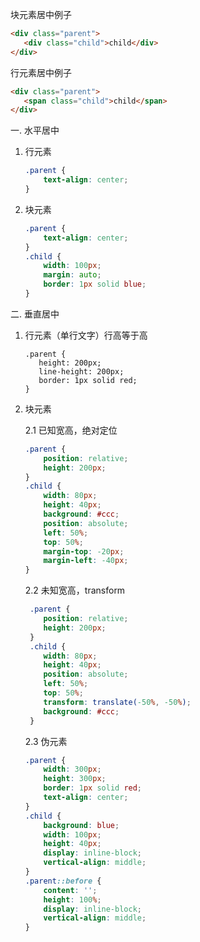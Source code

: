 块元素居中例子

```html
<div class="parent">
   <div class="child">child</div>
</div>
```

行元素居中例子

```html
<div class="parent">
   <span class="child">child</span>
</div>
```

一. 水平居中

1. 行元素

    ```css
    .parent {
        text-align: center;
    }
    ```

2. 块元素

   ```css
   .parent {
       text-align: center; 
   }
   .child {
       width: 100px;
       margin: auto; 
       border: 1px solid blue;
   }
   ```

   

二. 垂直居中

 1. 行元素（单行文字）行高等于高

    ``` 
    .parent {
       height: 200px;
       line-height: 200px;
       border: 1px solid red;
    }
    ```

 2. 块元素

    2.1 已知宽高，绝对定位

    ``` css
    .parent {
        position: relative;
        height: 200px;
    }
    .child {
        width: 80px;
        height: 40px;
        background: #ccc;
        position: absolute;
        left: 50%;
        top: 50%;
        margin-top: -20px;
        margin-left: -40px;
    }
    ```
    
    
    
    2.2 未知宽高，transform
    
    ```css
     .parent {
     	position: relative;
        height: 200px;
     }
     .child {
        width: 80px;
        height: 40px;
        position: absolute;
        left: 50%;
        top: 50%;
        transform: translate(-50%, -50%);
        background: #ccc;
     }
    ```
    
    2.3 伪元素
    
    ```css
    .parent {
        width: 300px;
        height: 300px;
        border: 1px solid red;
        text-align: center;
    }
    .child {
        background: blue;
        width: 100px;
        height: 40px;
        display: inline-block;
        vertical-align: middle;
    }
    .parent::before {
        content: '';
        height: 100%;
        display: inline-block;
        vertical-align: middle;            
    }
    ```
    
    
    

